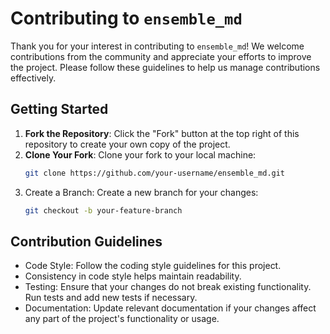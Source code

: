 # Contributing to `ensemble_md`

Thank you for your interest in contributing to `ensemble_md`! We welcome contributions from the community and appreciate your efforts to improve the project. Please follow these guidelines to help us manage contributions effectively.

## Getting Started

1. **Fork the Repository**: Click the "Fork" button at the top right of this repository to create your own copy of the project.
2. **Clone Your Fork**: Clone your fork to your local machine:
   ```bash
   git clone https://github.com/your-username/ensemble_md.git
   ```
3. Create a Branch: Create a new branch for your changes:
    ```bash
    git checkout -b your-feature-branch
    ```
## Contribution Guidelines
- Code Style: Follow the coding style guidelines for this project.
- Consistency in code style helps maintain readability.
- Testing: Ensure that your changes do not break existing functionality. Run tests and add new tests if necessary.
- Documentation: Update relevant documentation if your changes affect any part of the project's functionality or usage.


